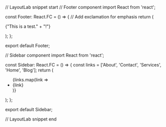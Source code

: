 // LayoutLab snippet start
// Footer component
import React from 'react';

const Footer: React.FC = () => {
  // Add exclamation for emphasis
  return (
    <footer>
      <p>{"This is a test." + "!"}</p>
    </footer>
  );
};

export default Footer;

// Sidebar component
import React from 'react';

const Sidebar: React.FC = () => {
  const links = ['About', 'Contact', 'Services', 'Home', 'Blog'];
  return (
    <aside>
      <ul>
        {links.map(link => <li key={link}>{link}</li>)}
      </ul>
    </aside>
  );
};

export default Sidebar;

// LayoutLab snippet end
